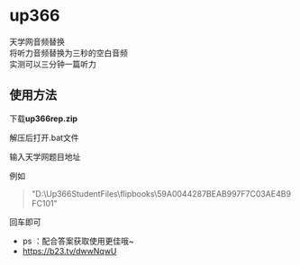 # up366
天学网音频替换  
将听力音频替换为三秒的空白音频  
实测可以三分钟一篇听力  

## 使用方法
下载**up366rep.zip**  

解压后打开.bat文件 

输入天学网题目地址 

例如   

>  "D:\Up366StudentFiles\flipbooks\59A0044287BEAB997F7C03AE4B9FC101"

回车即可  
* ps ：配合答案获取使用更佳哦~
* https://b23.tv/dwwNqwU
